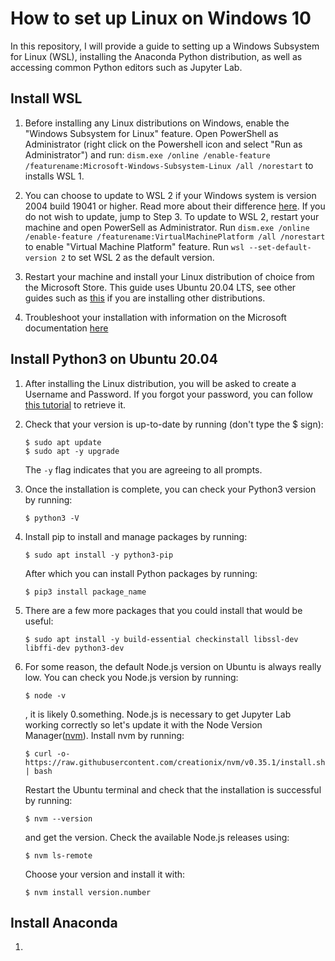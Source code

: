 # How to set up Linux on Windows 10

In this repository, I will provide a guide to setting up a Windows Subsystem for Linux (WSL),
installing the Anaconda Python distribution, as well as accessing common Python editors such as Jupyter Lab.

## Install WSL

1. Before installing any Linux distributions on Windows, enable the "Windows Subsystem for Linux" feature. Open PowerShell as Administrator (right click on the Powershell icon and select "Run as Administrator") and run: ```dism.exe /online /enable-feature /featurename:Microsoft-Windows-Subsystem-Linux /all /norestart``` to installs WSL 1. 

2. You can choose to update to WSL 2 if your Windows system is version 2004 build 19041 or higher. Read more about their difference [here](https://docs.microsoft.com/en-us/windows/wsl/compare-versions). If you do not wish to update, jump to Step 3. To update to WSL 2, restart your machine and open PowerSell as Administrator. Run ```dism.exe /online /enable-feature /featurename:VirtualMachinePlatform /all /norestart``` to enable "Virtual Machine Platform" feature. Run ```wsl --set-default-version 2``` to set WSL 2 as the default version.

3. Restart your machine and install your Linux distribution of choice from the Microsoft Store. This guide uses Ubuntu 20.04 LTS, see other guides such as [this](https://www.digitalocean.com/community/tutorials/how-to-install-python-3-and-set-up-a-programming-environment-on-an-ubuntu-20-04-server) if you are installing other distributions.

4. Troubleshoot your installation with information on the Microsoft documentation [here](https://docs.microsoft.com/en-us/windows/wsl/install-win10#troubleshooting-installation)

## Install Python3 on Ubuntu 20.04

1. After installing the Linux distribution, you will be asked to create a Username and Password. If you forgot your password, you can follow [this tutorial](https://docs.microsoft.com/en-us/windows/wsl/user-support#forgot-your-password) to retrieve it. 

2. Check that your version is up-to-date by running (don't type the $ sign):

	```
	$ sudo apt update
	$ sudo apt -y upgrade
	```
	The ```-y``` flag indicates that you are agreeing to all prompts.

3. Once the installation is complete, you can check your Python3 version by running:

	```$ python3 -V```

4. Install pip to install and manage packages by running:

	```$ sudo apt install -y python3-pip ```

	After which you can install Python packages by running:
	
	```$ pip3 install package_name```
	
5. There are a few more packages that you could install that would be useful:
	
	```$ sudo apt install -y build-essential checkinstall libssl-dev libffi-dev python3-dev```

6. For some reason, the default Node.js version on Ubuntu is always really low. You can check you Node.js version by running:
	
	```$ node -v```
	
	, it is likely 0.something. Node.js is necessary to get Jupyter Lab working correctly so let's update it with the Node Version Manager([nvm](https://github.com/nvm-sh/nvm)). Install nvm by running:
	
	```$ curl -o- https://raw.githubusercontent.com/creationix/nvm/v0.35.1/install.sh | bash```
	
	Restart the Ubuntu terminal and check that the installation is successful by running:
	
	```$ nvm --version```
	
	and get the version. Check the available Node.js releases using:
	
	```$ nvm ls-remote```
	
	Choose your version and install it with:
	
	```$ nvm install version.number```

## Install Anaconda

1. 
